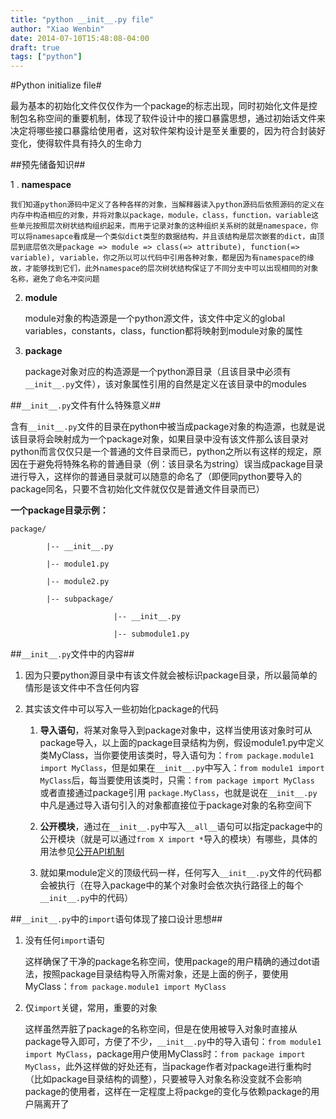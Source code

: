 ```yaml
---
title: "python __init__.py file"
author: "Xiao Wenbin"
date: 2014-07-10T15:48:08-04:00
draft: true
tags: ["python"]
---
```


#Python initialize file#

最为基本的初始化文件仅仅作为一个package的标志出现，同时初始化文件是控制包名称空间的重要机制，体现了软件设计中的接口暴露思想，通过初始话文件来决定将哪些接口暴露给使用者，这对软件架构设计是至关重要的，因为符合封装好变化，使得软件具有持久的生命力

##预先储备知识##

1 . **namespace**

    我们知道python源码中定义了各种各样的对象，当解释器读入python源码后依照源码的定义在内存中构造相应的对象，并将对象以package，module，class，function，variable这些单元按照层次树状结构组织起来，而用于记录对象的这种组织关系树的就是namespace，你可以将namesapce看成是一个类似dict类型的数据结构，并且该结构是层次嵌套的dict，由顶层到底层依次是package => module => class(=> attribute), function(=> variable), variable，你之所以可以代码中引用各种对象，都是因为有namespace的缘故，才能够找到它们，此外namespace的层次树状结构保证了不同分支中可以出现相同的对象名称，避免了命名冲突问题

2. **module**

    module对象的构造源是一个python源文件，该文件中定义的global variables，constants，class，function都将映射到module对象的属性

3. **package**

    package对象对应的构造源是一个python源目录（且该目录中必须有`__init__.py`文件），该对象属性引用的自然是定义在该目录中的modules

##`__init__.py`文件有什么特殊意义##

含有`__init__.py`文件的目录在python中被当成package对象的构造源，也就是说该目录将会映射成为一个package对象，如果目录中没有该文件那么该目录对python而言仅仅只是一个普通的文件目录而已，python之所以有这样的规定，原因在于避免将特殊名称的普通目录（例：该目录名为string）误当成package目录进行导入，这样你的普通目录就可以随意的命名了（即便同python要导入的package同名，只要不含初始化文件就仅仅是普通文件目录而已）

**一个package目录示例：**

    package/

            |-- __init__.py

            |-- module1.py

            |-- module2.py

            |-- subpackage/

                           |-- __init__.py

                           |-- submodule1.py

##`__init__.py`文件中的内容##

1. 因为只要python源目录中有该文件就会被标识package目录，所以最简单的情形是该文件中不含任何内容

2. 其实该文件中可以写入一些初始化package的代码

    1. **导入语句**，将某对象导入到package对象中，这样当使用该对象时可从package导入，以上面的package目录结构为例，假设module1.py中定义类MyClass，当你要使用该类时，导入语句为：`from package.module1 import MyClass`，但是如果在`__init__.py`中写入：`from module1 import MyClass`后，每当要使用该类时，只需：`from package import MyClass` 或者直接通过package引用 `package.MyClass`，也就是说在`__init__.py`中凡是通过导入语句引入的对象都直接位于package对象的名称空间下

    2. **公开模块**，通过在`__init__.py`中写入`__all__`语句可以指定package中的公开模块（就是可以通过`from X import *`导入的模块）有哪些，具体的用法参见[公开API机制](/python/2014/07/10/python-public-mechanism)

    3. 就如果module定义的顶级代码一样，任何写入`__init__.py`文件的代码都会被执行（在导入package中的某个对象时会依次执行路径上的每个`__init__.py`中的代码）

##`__init__.py`中的`import`语句体现了接口设计思想##

1. 没有任何`import`语句

    这样确保了干净的package名称空间，使用package的用户精确的通过dot语法，按照package目录结构导入所需对象，还是上面的例子，要使用MyClass：`from package.module1 import MyClass`

2. 仅`import`关键，常用，重要的对象

    这样虽然弄脏了package的名称空间，但是在使用被导入对象时直接从package导入即可，方便了不少，`__init__.py`中的导入语句：`from module1 import MyClass`，package用户使用MyClass时：`from package import MyClass`，此外这样做的好处还有，当package作者对package进行重构时（比如package目录结构的调整），只要被导入对象名称没变就不会影响package的使用者，这样在一定程度上将packge的变化与依赖package的用户隔离开了
